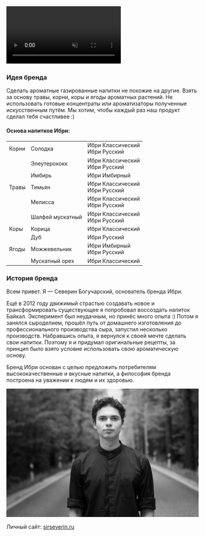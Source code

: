 <!-- ![Ибри](/images/ibri-gif.gif) -->
<video controls muted loop autoplay>
  <source src="/images/ibri-video.mp4" type="video/mp4">
  Ваш браузер не поддерживает воспроизведение этого видео.
</video>

### Идея бренда

Сделать ароматные газированные напитки не похожие на другие.
Взять за основу травы, корни, коры и ягоды ароматных растений.
Не использовать готовые концентраты или ароматизаторы полученные искусственным путём.
Мы хотим, чтобы каждый раз наш продукт сделал тебя <span>счастливее :)</span>

#### Основа напитков Ибри:

<div class="brand-table">

| | | |
| --- | --- | --- |
| Корни | Солодка | Ибри Классический</br> Ибри Русский  |
| | Элеутерококк | Ибри Классический</br> Ибри Русский  |
| | Имбирь | Ибри Имбирный |
| Травы | Тимьян | Ибри Классический</br> Ибри Русский |
| | Мелисса | Ибри Классический</br> Ибри Русский |
| | Шалфей мускатный | Ибри Классический</br> Ибри Русский |
| Коры | Корица | Ибри Классический |
| | Дуб | Ибри Русский |
| Ягоды | Можжевельник | Ибри Имбирный</br> Ибри Русский|
| | Мускатный орех | Ибри Классический |

</div>



### История бренда

Всем привет. Я — Северин Богучарский, основатель бренда Ибри.

Ещё в 2012 году движимый страстью создавать новое и трансформировать существующее я попробовал воссоздать напиток Байкал. Эксперимент был неудачным, но принёс много опыта :)
Потом я занялся сыроделием, прошёл путь от домашнего изготовления до профессионального производства сыра, запустил несколько производств.
Набравшись опыта, я вернулся к своей мечте сделать свои напитки. Поэтому я и придумал оригинальные рецепты, за принцип было взято условие использовать свою ароматическую основу. 

Бренд Ибри основан с целью предложить потребителям высококачественные и вкусные напитки, а философия бренда построена на уважении к людям и их здоровью. 

![Северин](/images/severin.jpg)

Личный сайт: [sirseverin.ru](https://sirseverin.ru/)
